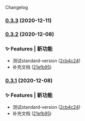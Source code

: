 Changelog
### [0.3.3](https://github.com/qinzhiwei1993/lerna-changelog/compare/v0.3.2...v0.3.3) (2020-12-11)

### [0.3.2](https://github.com/qinzhiwei1993/lerna-changelog/compare/v0.3.0...v0.3.2) (2020-12-08)


### ✨ Features | 新功能

* 测试standard-version ([2cb4c24](https://github.com/qinzhiwei1993/lerna-changelog/commit/2cb4c245c6b503db22adb05dd7814e3a1d78fc70))
* 补充文档 ([21efb95](https://github.com/qinzhiwei1993/lerna-changelog/commit/21efb952f020944ba0bd766c78e48932e6f079b8))

### [0.3.1](https://github.com/qinzhiwei1993/lerna-changelog/compare/v0.3.0...v0.3.1) (2020-12-08)


### ✨ Features | 新功能

* 测试standard-version ([2cb4c24](https://github.com/qinzhiwei1993/lerna-changelog/commit/2cb4c245c6b503db22adb05dd7814e3a1d78fc70))
* 补充文档 ([21efb95](https://github.com/qinzhiwei1993/lerna-changelog/commit/21efb952f020944ba0bd766c78e48932e6f079b8))
